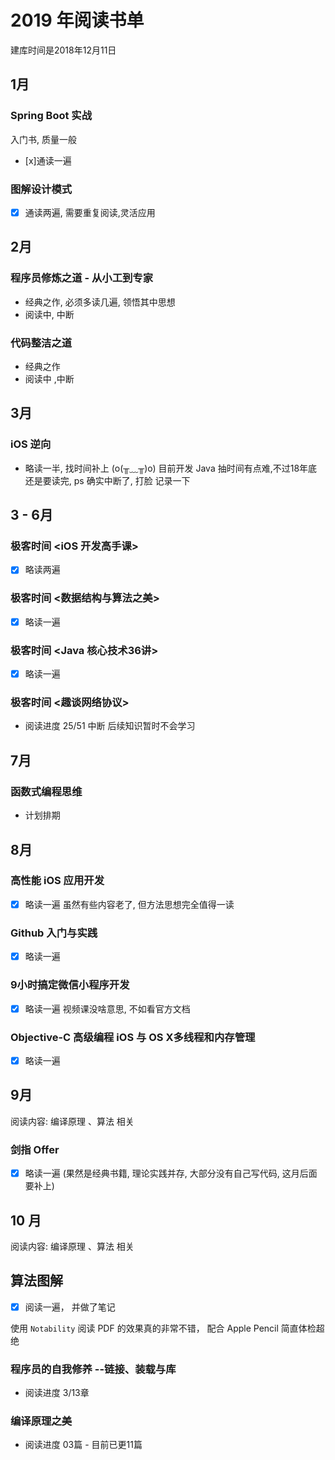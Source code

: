 # 2019 年阅读书单

建库时间是2018年12月11日

## 1月

###  Spring Boot 实战

入门书, 质量一般

- [x]通读一遍

### 图解设计模式

- [x] 通读两遍, 需要重复阅读,灵活应用
    
## 2月

### 程序员修炼之道 - 从小工到专家
  
  - 经典之作, 必须多读几遍, 领悟其中思想
  - 阅读中, 中断
  
### 代码整洁之道

- 经典之作
- 阅读中 ,中断 
  
## 3月

### iOS 逆向

- 略读一半, 找时间补上 (o(╥﹏╥)o) 目前开发 Java
  抽时间有点难,不过18年底还是要读完, ps 确实中断了, 打脸 记录一下

## 3 - 6月

### 极客时间 <iOS 开发高手课> 

- [x] 略读两遍

### 极客时间 <数据结构与算法之美>

- [x] 略读一遍

### 极客时间 <Java 核心技术36讲>

- [x] 略读一遍

### 极客时间 <趣谈网络协议>

- 阅读进度 25/51 中断 后续知识暂时不会学习

## 7月

### 函数式编程思维

- 计划排期

## 8月

### 高性能 iOS 应用开发 

- [x] 略读一遍 虽然有些内容老了, 但方法思想完全值得一读

### Github 入门与实践

- [x] 略读一遍

### 9小时搞定微信小程序开发

- [x] 略读一遍 视频课没啥意思, 不如看官方文档

### Objective-C 高级编程 iOS 与 OS X多线程和内存管理

- [x] 略读一遍

## 9月

阅读内容: 编译原理 、算法 相关

### 剑指 Offer 

- [x] 略读一遍 (果然是经典书籍, 理论实践并存, 大部分没有自己写代码, 这月后面要补上)

## 10 月

阅读内容: 编译原理 、算法 相关

## 算法图解

- [x] 阅读一遍， 并做了笔记

使用 `Notability` 阅读 PDF 的效果真的非常不错， 配合 Apple Pencil 简直体检超绝

### 程序员的自我修养 --链接、装载与库

-  阅读进度 3/13章 

### 编译原理之美

- 阅读进度 03篇 - 目前已更11篇


